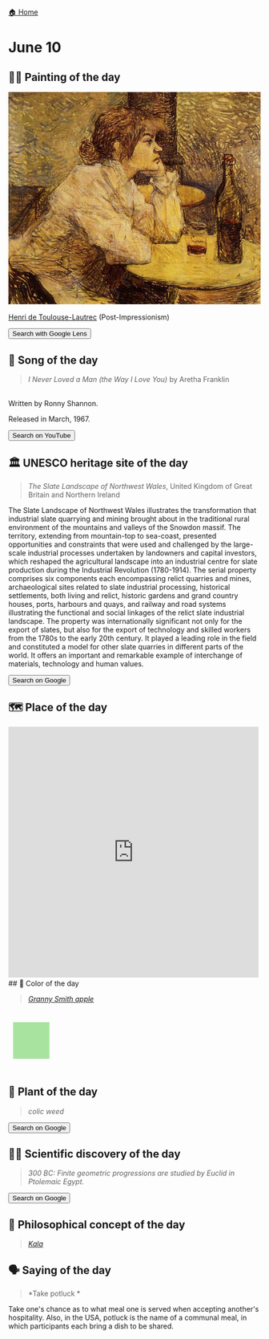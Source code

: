 
[🏠 Home](../../index.md)

# June 10

## 🧑‍🎨 Painting of the day

<img width="600" src="../img/Henri_de_Toulouse-Lautrec_4.jpg">

[Henri de Toulouse-Lautrec](https://en.wikipedia.org/wiki/Henri_de_Toulouse-Lautrec) (Post-Impressionism)

<button class="btn btn-success"
onclick=" window.open('https://lens.google.com/uploadbyurl?url=https://iretes.github.io/one-a-day/data/img/Henri_de_Toulouse-Lautrec_4.jpg','_blank')">
Search with Google Lens
</button>

## 🎼 Song of the day

> *I Never Loved a Man (the Way I Love You)*
by Aretha Franklin

<br />Written by Ronny Shannon.

Released in March, 1967.

<button class="btn btn-success"
onclick=" window.open('http://www.youtube.com/search?q=I Never Loved a Man (the Way I Love You) by Aretha Franklin','_blank')">
Search on YouTube
</button>

## 🏛️ UNESCO heritage site of the day

> *The Slate Landscape of Northwest Wales*, United Kingdom of Great Britain and Northern Ireland

<p>The Slate Landscape of Northwest Wales illustrates the transformation that industrial slate quarrying and mining brought about in the traditional rural environment of the mountains and valleys of the Snowdon massif. The territory, extending from mountain-top to sea-coast, presented opportunities and constraints that were used and challenged by the large-scale industrial processes undertaken by landowners and capital investors, which reshaped the agricultural landscape into an industrial centre for slate production during the Industrial Revolution (1780-1914). The serial property comprises six components each encompassing relict quarries and mines, archaeological sites related to slate industrial processing, historical settlements, both living and relict, historic gardens and grand country houses, ports, harbours and quays, and railway and road systems illustrating the functional and social linkages of the relict slate industrial landscape. The property was internationally significant not only for the export of slates, but also for the export of technology and skilled workers from the 1780s to the early 20th century. It played a leading role in the field and constituted a model for other slate quarries in different parts of the world. It offers an important and remarkable example of interchange of materials, technology and human values. </p>

<button class="btn btn-success"
onclick=" window.open('http://www.google.com/search?q=The Slate Landscape of Northwest Wales','_blank')">
Search on Google
</button>

## 🗺️ Place of the day

<iframe
src="https://www.mapcrunch.com"
name="mapcrunch"
width="500"
height="500"
allowTransparency="true"
scrolling="no"
frameborder="0"
>
</iframe>
## 🎨 Color of the day

> *[Granny Smith apple](https://en.wikipedia.org/wiki/List_of_Crayola_crayon_colors)*

<div style="color:#A8E4A0; font-size: 100px;">&#9632;</div>

## 🌿 Plant of the day

> *colic weed*

<button class="btn btn-success"
onclick=" window.open('http://www.google.com/search?q=colic weed','_blank')">
Search on Google
</button>

## 🧑‍🔬 Scientific discovery of the day

> *300 BC: Finite geometric progressions are studied by Euclid in Ptolemaic Egypt.*

<button class="btn btn-success"
onclick=" window.open('http://www.google.com/search?q=300 BC: Finite geometric progressions are studied by Euclid in Ptolemaic Egypt.','_blank')">
Search on Google
</button>

## 💭 Philosophical concept of the day

> *[Kala](https://en.wikipedia.org/wiki/K%C4%81la_(time))*

## 🗣️ Saying of the day

> *Take potluck *

Take one's chance as to what meal one is served when accepting another's hospitality. Also, in the USA, potluck is the name of a communal meal, in which participants each bring a dish to be shared. 
